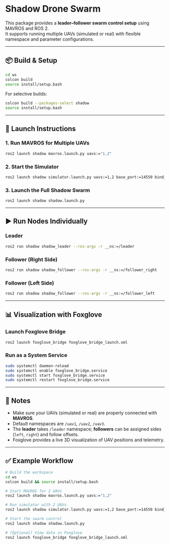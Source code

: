 # Shadow Drone Swarm

This package provides a **leader–follower swarm control setup** using MAVROS and ROS 2.  
It supports running multiple UAVs (simulated or real) with flexible namespace and parameter configurations.  

---

## 📦 Build & Setup

```bash
cd ws
colcon build
source install/setup.bash
```

For selective builds:

```bash
colcon build --packages-select shadow
source install/setup.bash
```

---

## 🚀 Launch Instructions

### 1. Run MAVROS for Multiple UAVs
```bash
ros2 launch shadow mavros.launch.py uavs:="1,2"
```

### 2. Start the Simulator
```bash
ros2 launch shadow simulator.launch.py uavs:=1,2 base_port:=14550 bind_ip:=0.0.0.0
```

### 3. Launch the Full Shadow Swarm
```bash
ros2 launch shadow shadow.launch.py
```

---

## ▶️ Run Nodes Individually

### Leader
```bash
ros2 run shadow shadow_leader --ros-args -r __ns:=/leader
```

### Follower (Right Side)
```bash
ros2 run shadow shadow_follower --ros-args -r __ns:=/follower_right     -p follower_ns:=/uav2     -p side:=right
```

### Follower (Left Side)
```bash
ros2 run shadow shadow_follower --ros-args -r __ns:=/follower_left     -p follower_ns:=/uav3     -p side:=left
```

---

## 📊 Visualization with Foxglove

### Launch Foxglove Bridge
```bash
ros2 launch foxglove_bridge foxglove_bridge_launch.xml
```

### Run as a System Service
```bash
sudo systemctl daemon-reload
sudo systemctl enable foxglove_bridge.service
sudo systemctl start foxglove_bridge.service
sudo systemctl restart foxglove_bridge.service
```

---

## 📌 Notes
- Make sure your UAVs (simulated or real) are properly connected with **MAVROS**.
- Default namespaces are `/uav1`, `/uav2`, `/uav3`.  
- The **leader** takes `/leader` namespace; **followers** can be assigned sides (`left`, `right`) and follow offsets.  
- Foxglove provides a live 3D visualization of UAV positions and telemetry.

---

## ✅ Example Workflow

```bash
# Build the workspace
cd ws
colcon build && source install/setup.bash

# Start MAVROS for 2 UAVs
ros2 launch shadow mavros.launch.py uavs:="1,2"

# Run simulator with 2 UAVs
ros2 launch shadow simulator.launch.py uavs:=1,2 base_port:=14550 bind_ip:=0.0.0.0

# Start the swarm control
ros2 launch shadow shadow.launch.py

# (Optional) View data in Foxglove
ros2 launch foxglove_bridge foxglove_bridge_launch.xml
```